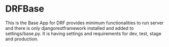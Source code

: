 # DRFBase
This is the Base App for DRF provides minimum functionalities to run server and there is only djangorestframework installed and added to settings/base.py.
It is having settings and requirements for dev, test, stage and production.

